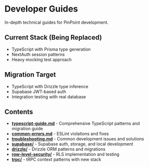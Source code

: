 # Developer Guides

In-depth technical guides for PinPoint development.

## Current Stack (Being Replaced)

- TypeScript with Prisma type generation
- NextAuth session patterns
- Heavy mocking test approach

## Migration Target

- TypeScript with Drizzle type inference
- Supabase JWT-based auth
- Integration testing with real database

## Contents

- **[typescript-guide.md](./typescript-guide.md)** - Comprehensive TypeScript patterns and migration guide
- **[common-errors.md](./common-errors.md)** - ESLint violations and fixes
- **[troubleshooting.md](./troubleshooting.md)** - Common development issues and solutions
- **[supabase/](./supabase/)** - Supabase auth, storage, and local development
- **[drizzle/](./drizzle/)** - Drizzle ORM patterns and migrations
- **[row-level-security/](./row-level-security/)** - RLS implementation and testing
- **[trpc/](./trpc/)** - tRPC context patterns with new stack
